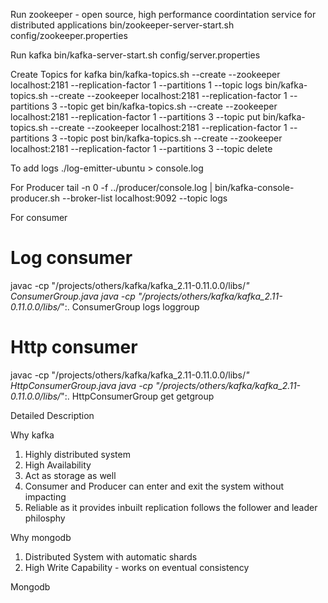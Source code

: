 Run zookeeper - open source, high performance coordintation service for distributed applications
bin/zookeeper-server-start.sh config/zookeeper.properties

Run kafka
bin/kafka-server-start.sh config/server.properties

Create Topics for kafka
bin/kafka-topics.sh --create --zookeeper localhost:2181 --replication-factor 1 --partitions 1 --topic logs
bin/kafka-topics.sh --create --zookeeper localhost:2181 --replication-factor 1 --partitions 3 --topic get
bin/kafka-topics.sh --create --zookeeper localhost:2181 --replication-factor 1 --partitions 3 --topic put
bin/kafka-topics.sh --create --zookeeper localhost:2181 --replication-factor 1 --partitions 3 --topic post
bin/kafka-topics.sh --create --zookeeper localhost:2181 --replication-factor 1 --partitions 3 --topic delete

To add logs
./log-emitter-ubuntu  > console.log


For Producer
tail -n 0 -f ../producer/console.log | bin/kafka-console-producer.sh  --broker-list localhost:9092 --topic logs

For consumer
# Log consumer
javac -cp "/projects/others/kafka/kafka_2.11-0.11.0.0/libs/*" ConsumerGroup.java
java -cp "/projects/others/kafka/kafka_2.11-0.11.0.0/libs/*":. ConsumerGroup logs loggroup

# Http consumer
javac -cp "/projects/others/kafka/kafka_2.11-0.11.0.0/libs/*" HttpConsumerGroup.java
java -cp "/projects/others/kafka/kafka_2.11-0.11.0.0/libs/*":. HttpConsumerGroup get getgroup


Detailed Description


Why kafka
1. Highly distributed system
2. High Availability
3. Act as storage as well
4. Consumer and Producer can enter and exit the system without impacting
5. Reliable as it provides inbuilt replication follows the follower and leader philosphy
 

Why mongodb
1. Distributed System with automatic shards
2. High Write Capability - works on eventual consistency

Mongodb




